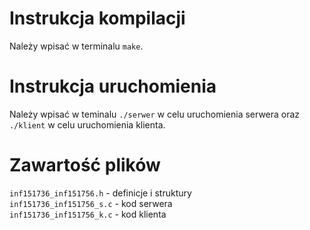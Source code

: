 # Instrukcja kompilacji
Należy wpisać w terminalu `make`.
# Instrukcja uruchomienia
Należy wpisać w teminalu `./serwer` w celu uruchomienia serwera oraz `./klient` w celu uruchomienia klienta.
# Zawartość plików
`inf151736_inf151756.h` - definicje i struktury <br />
`inf151736_inf151756_s.c` - kod serwera <br />
`inf151736_inf151756_k.c` - kod klienta <br />